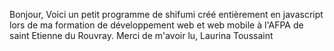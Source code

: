 Bonjour,
Voici un petit programme de shifumi créé entièrement en javascript lors de ma formation de développement web et web mobile à l'AFPA de saint Etienne du Rouvray.
Merci de m'avoir lu, 
Laurina Toussaint